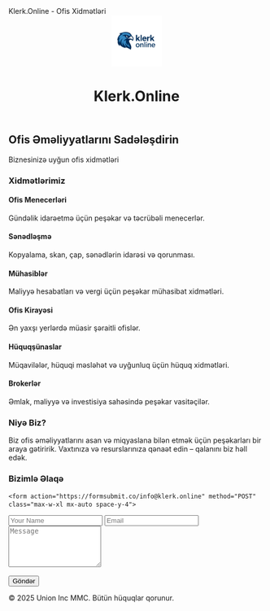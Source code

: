 <!DOCTYPE html><html lang="az">
<head>
  <meta charset="UTF-8" />
  <meta name="viewport" content="width=device-width, initial-scale=1.0" />
Klerk.Online - Ofis Xidmətləri
  <link rel="icon" href="logo.png" type="image/png" sizes="96x96">
  <link href="https://fonts.googleapis.com/css2?family=Inter:wght@400;600;800&display=swap" rel="stylesheet">
  
</head>
<body class="font-inter bg-gray-50 text-gray-800">
  <header class="bg-white shadow-md p-4 sticky top-0 z-50">
	  <div class="container mx-auto flex justify-between items-center">
      <div class="flex items-center space-x-2">
	      <img src="logo.png" alt="Hawk Logo" width="100" height="auto"/>
        <h1 class="text-2xl font-bold text-blue-700">Klerk.Online</h1>
      </div>
    </div>
  </header>  <section class="text-center py-16 bg-blue-700 text-white">
    <h2 class="text-4xl font-extrabold mb-4">Ofis Əməliyyatlarını Sadələşdirin</h2>
    <p class="text-lg">Biznesinizə uyğun ofis xidmətləri</p>
  </section>  <section id="services" class="py-16 container mx-auto px-4">
    <h3 class="text-3xl font-bold mb-10 text-center">Xidmətlərimiz</h3>
    <div class="grid md:grid-cols-3 gap-8">
      <div class="bg-white shadow p-6 rounded-2xl">
        <h4 class="text-xl font-semibold mb-2">Ofis Menecerləri</h4>
        <p>Gündəlik idarəetmə üçün peşəkar və təcrübəli menecerlər.</p>
      </div>
      <div class="bg-white shadow p-6 rounded-2xl">
        <h4 class="text-xl font-semibold mb-2">Sənədləşmə</h4>
        <p>Kopyalama, skan, çap, sənədlərin idarəsi və qorunması.</p>
      </div>
      <div class="bg-white shadow p-6 rounded-2xl">
        <h4 class="text-xl font-semibold mb-2">Mühasiblər</h4>
        <p>Maliyyə hesabatları və vergi üçün peşəkar mühasibat xidmətləri.</p>
      </div>
      <div class="bg-white shadow p-6 rounded-2xl">
        <h4 class="text-xl font-semibold mb-2">Ofis Kirayəsi</h4>
        <p>Ən yaxşı yerlərdə müasir şəraitli ofislər.</p>
      </div>
      <div class="bg-white shadow p-6 rounded-2xl">
        <h4 class="text-xl font-semibold mb-2">Hüquqşünaslar</h4>
        <p>Müqavilələr, hüquqi məsləhət və uyğunluq üçün hüquq xidmətləri.</p>
      </div>
      <div class="bg-white shadow p-6 rounded-2xl">
        <h4 class="text-xl font-semibold mb-2">Brokerlər</h4>
        <p>Əmlak, maliyyə və investisiya sahəsində peşəkar vasitəçilər.</p>
      </div>
    </div>
  </section>  <section id="about" class="py-16 bg-gray-100">
    <div class="container mx-auto px-4 text-center">
      <h3 class="text-3xl font-bold mb-6">Niyə Biz?</h3>
      <p class="max-w-2xl mx-auto text-lg">Biz ofis əməliyyatlarını asan və miqyaslana bilən etmək üçün peşəkarları bir araya gətiririk. Vaxtınıza və resurslarınıza qənaət edin – qalanını biz həll edək.</p>
    </div>
  </section>  <section id="contact" class="py-16 container mx-auto px-4">
    <h3 class="text-3xl font-bold mb-6 text-center">Bizimlə Əlaqə</h3>
   <!-- <form class="max-w-xl mx-auto space-y-4">
      <input type="text" placeholder="Adınız" class="w-full p-3 border rounded-xl" required />
      <input type="email" placeholder="Email" class="w-full p-3 border rounded-xl" required />
      <textarea placeholder="Mesajınız" class="w-full p-3 border rounded-xl" rows="5" required></textarea>
      <button type="submit" class="bg-blue-700 text-white px-6 py-3 rounded-xl hover:bg-blue-800">Göndər</button>
    </form>-->
	
	<form action="https://formsubmit.co/info@klerk.online" method="POST" class="max-w-xl mx-auto space-y-4">
  <input type="hidden" name="_captcha" value="false">
  <input type="hidden" name="_next" value="https://klerk.online/thanks.html">
  
  <input type="text" name="name" placeholder="Your Name" class="w-full p-3 border rounded-xl" required />
  <input type="email" name="email" placeholder="Email" class="w-full p-3 border rounded-xl" required />
  <textarea name="message" placeholder="Message" class="w-full p-3 border rounded-xl" rows="5" required></textarea>
  
  <button type="submit" class="bg-blue-700 text-white px-6 py-3 rounded-xl hover:bg-blue-800">Göndər</button>
</form>

  </section>  <footer class="bg-white shadow-md p-4 text-center text-sm text-gray-500">
    &copy; 2025 Union Inc MMC. Bütün hüquqlar qorunur.
  </footer> <script>
   function changeLanguage(page) {
     window.location.href = page;
    }
  </script>
  </body>
</html> 
